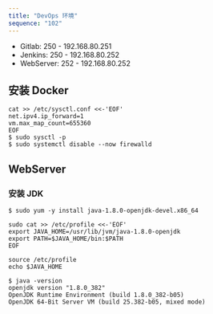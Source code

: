 ```yaml
---
title: "DevOps 环境"
sequence: "102"
---
```


- Gitlab: 250 - 192.168.80.251
- Jenkins: 250 - 192.168.80.252
- WebServer: 252 - 192.168.80.252

## 安装 Docker

```text
cat >> /etc/sysctl.conf <<-'EOF'
net.ipv4.ip_forward=1
vm.max_map_count=655360
EOF
$ sudo sysctl -p
$ sudo systemctl disable --now firewalld
```

## WebServer

### 安装 JDK

```text
$ sudo yum -y install java-1.8.0-openjdk-devel.x86_64
```

```text
sudo cat >> /etc/profile <<-'EOF'
export JAVA_HOME=/usr/lib/jvm/java-1.8.0-openjdk
export PATH=$JAVA_HOME/bin:$PATH
EOF
```

```text
source /etc/profile
echo $JAVA_HOME
```

```text
$ java -version
openjdk version "1.8.0_382"
OpenJDK Runtime Environment (build 1.8.0_382-b05)
OpenJDK 64-Bit Server VM (build 25.382-b05, mixed mode)
```
